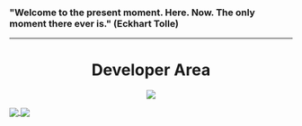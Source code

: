 <h3>"Welcome to the present moment. Here. Now. The only moment there ever is." (Eckhart Tolle)</h3>
<hr />
<h1 align="center">Developer Area</h1>
<p align="center">
  <a href="https://skillicons.dev">
    <img src="https://skillicons.dev/icons?i=docker,mysql,laravel,js,nodejs,react" />
  </a>
</p>

<a align="center" href="https://github-readme-stats.vercel.app/api/top-langs/?username=Jan-Emig&layout=compact">
  <img align="center" src="https://github-readme-stats.vercel.app/api/top-langs/?username=Jan-Emig&layout=compact" />
</a>
<a align="center" href="https://github-readme-stats.vercel.app/api/top-langs/?username=Jan-Emig&layout=compact">
  <img align="center" src="https://github-readme-stats.vercel.app/api/top-langs/?username=Jan-Emig&layout=compact" />
</a>


